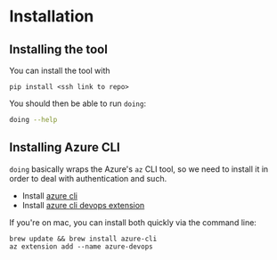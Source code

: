 # Installation

## Installing the tool

You can install the tool with

```shell
pip install <ssh link to repo>
```

You should then be able to run `doing`:

```bash
doing --help
```

## Installing Azure CLI

`doing` basically wraps the Azure's `az` CLI tool, so we need to install it in order to deal with authentication and such.

- Install [azure cli](https://docs.microsoft.com/en-us/cli/azure/install-azure-cli)
- Install [azure cli devops extension](https://docs.microsoft.com/en-us/azure/devops/cli/?view=azure-devops)

If you're on mac, you can install both quickly via the command line:

```shell
brew update && brew install azure-cli
az extension add --name azure-devops
```